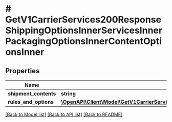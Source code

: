 # # GetV1CarrierServices200ResponseShippingOptionsInnerServicesInnerPackagingOptionsInnerContentOptionsInner

## Properties

Name | Type | Description | Notes
------------ | ------------- | ------------- | -------------
**shipment_contents** | **string** |  | [optional]
**rules_and_options** | [**\OpenAPI\Client\Model\GetV1CarrierServices200ResponseShippingOptionsInnerServicesInnerPackagingOptionsInnerContentOptionsInnerRulesAndOptionsInner[]**](GetV1CarrierServices200ResponseShippingOptionsInnerServicesInnerPackagingOptionsInnerContentOptionsInnerRulesAndOptionsInner.md) |  | [optional]

[[Back to Model list]](../../README.md#models) [[Back to API list]](../../README.md#endpoints) [[Back to README]](../../README.md)
